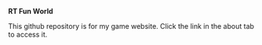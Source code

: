 **RT Fun World**

This github repository is for my game website. Click the link in the about tab to access it.
